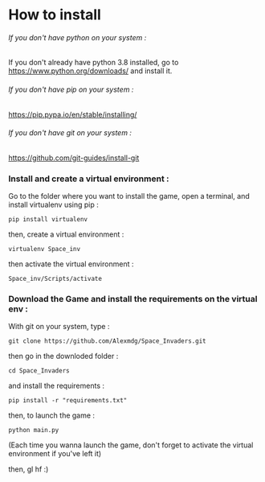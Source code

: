 # How to install 

###### If you don't have python on your system :

If you don't already have python 3.8 installed, go to https://www.python.org/downloads/
and install it.

###### If you don't have pip on your system :

https://pip.pypa.io/en/stable/installing/

###### If you don't have git on your system :

https://github.com/git-guides/install-git


### Install and create a virtual environment :

Go to the folder where you want to install the game, open a terminal, and install virtualenv using pip :
```
pip install virtualenv
```

then, create a virtual environment : 

```
virtualenv Space_inv
```

then activate the virtual environment :

```
Space_inv/Scripts/activate
```

### Download the Game and install the requirements on the virtual env :

With git on your system, type :

```
git clone https://github.com/Alexmdg/Space_Invaders.git
```

then go in the downloded folder : 

```
cd Space_Invaders
```

and install the requirements :

```
pip install -r "requirements.txt"
```

then, to launch the game :

```
python main.py
```

(Each time you wanna launch the game, don't forget to activate the virtual environment if you've left it)


then, gl hf :)





